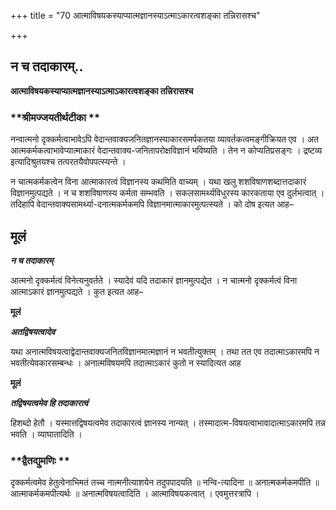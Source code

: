 +++
title = "70 आत्माविषयकस्याप्यात्मज्ञानस्याऽत्माऽकारत्वशङ्का तन्निरासश्च"

+++


## न च तदाकारम्..

**आत्माविषयकस्याप्यात्मज्ञानस्याऽत्माऽकारत्वशङ्का तन्निरासश्च**

### **श्रीमज्जयतीर्थटीका **

नन्वात्मनो दृक्कर्मत्वाभावेऽपि वेदान्तवाक्यजनितज्ञानस्याकारसमर्पकतया व्यावर्तकत्वमङ्गीक्रियत एव । अत आत्मकर्मकत्वाभावेप्यात्माकारं वेदान्तवाक्य-जनितापरोक्षविज्ञानं भविष्यति । तेन न कोप्यतिप्रसङ्गः । द्रष्टव्य इत्यादिश्रुतयश्च तत्परतयैवोपपत्स्यन्ते ।

न चात्मकर्मकत्वेन विना आत्माकारत्वं विज्ञानस्य कथमिति वाच्यम् । यथा खलु शशविषाणशब्दात्तदाकारं विज्ञानमुत्पद्यते । न च शशविषाणस्य कर्मता सम्भवति । सकलसामर्थ्यविधुरस्य कारकताया एव दुर्लभत्वात् । तदिहापि वेदान्तवाक्यसामर्थ्या-दनात्मकर्मकमपि विज्ञानमात्माकारमुत्पत्स्यते । को दोष इत्यत आह–

## **मूलं**

***न च तदाकारम्***

आत्मनो दृक्कर्मत्वं विनेत्यनुवर्तते । स्यादेवं यदि तदाकारं ज्ञानमुत्पद्येत । न चात्मनो दृक्कर्मत्वं विना आत्माऽकारं ज्ञानमुत्पद्यते । कुत इत्यत आह–

**मूलं**

***अतद्विषयत्वादेव***

यथा अनात्मविषयत्वाद्वेदान्तवाक्यजनितविज्ञानमात्मज्ञानं न भवतीत्युक्तम् । तथा तत एव तदात्माऽकारमपि न भवतीत्येवकारसम्बन्धः । अनात्मविषयमपि तदात्माऽकारं कुतो न स्यादित्यत आह

**मूलं**

***तद्विषयत्वमेव हि तदाकारत्वं***

हिशब्दो हेतौ । यस्मात्तद्विषयत्वमेव तदाकारत्वं ज्ञानस्य नान्यत् । तस्मादात्म-विषयत्वाभावादात्माऽकारमपि तन्न भवति । व्याघातादिति ।

### **द्वैतद्युमणिः **

दृक्कर्मत्वमेव हेतुत्वेनाभिमतं तच्च नात्मनीत्याशयेन तदुपपादयति ॥ नन्वि-त्यादिना ॥ अनात्मकर्मकमपीति ॥ आत्माकर्मकमपीत्यर्थः ॥ अनात्मविषयत्वादिति । आत्माविषयकत्वात् । एवमुत्तरत्रापि ।

